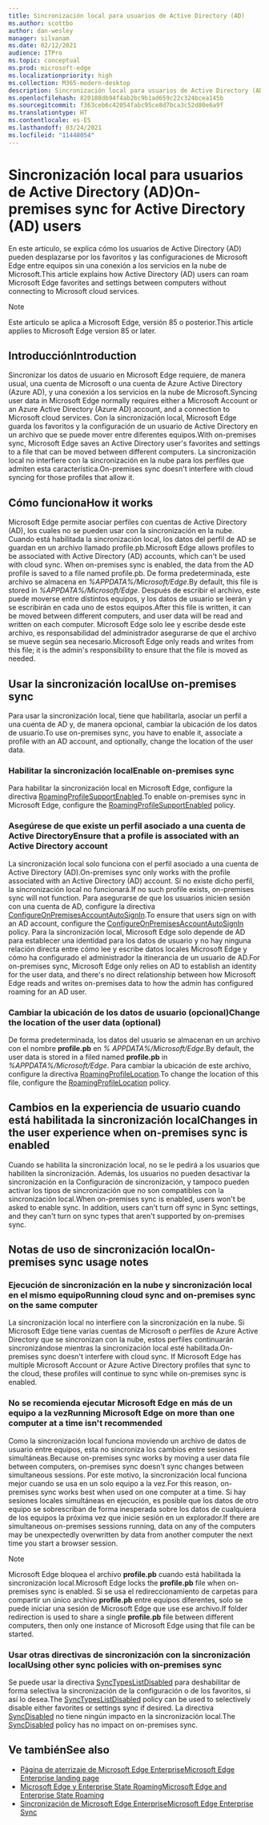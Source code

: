 ```yaml
---
title: Sincronización local para usuarios de Active Directory (AD)
ms.author: scottbo
author: dan-wesley
manager: silvanam
ms.date: 02/12/2021
audience: ITPro
ms.topic: conceptual
ms.prod: microsoft-edge
ms.localizationpriority: high
ms.collection: M365-modern-desktop
description: Sincronización local para usuarios de Active Directory (AD)
ms.openlocfilehash: 820188db94f4ab2bc9b1ad659c22c324bcea145b
ms.sourcegitcommit: f363ceb6c42054fabc95ce8d7bca3c52d80e6a9f
ms.translationtype: HT
ms.contentlocale: es-ES
ms.lasthandoff: 03/24/2021
ms.locfileid: "11448054"
---
```

# <a name="on-premises-sync-for-active-directory-ad-users"></a><span data-ttu-id="b31dc-103">Sincronización local para usuarios de Active Directory (AD)</span><span class="sxs-lookup"><span data-stu-id="b31dc-103">On-premises sync for Active Directory (AD) users</span></span>

<span data-ttu-id="b31dc-104">En este artículo, se explica cómo los usuarios de Active Directory (AD) pueden desplazarse por los favoritos y las configuraciones de Microsoft Edge entre equipos sin una conexión a los servicios en la nube de Microsoft.</span><span class="sxs-lookup"><span data-stu-id="b31dc-104">This article explains how Active Directory (AD) users can roam Microsoft Edge favorites and settings between computers without connecting to Microsoft cloud services.</span></span>

> [!NOTE]
> <span data-ttu-id="b31dc-105">Este artículo se aplica a Microsoft Edge, versión 85 o posterior.</span><span class="sxs-lookup"><span data-stu-id="b31dc-105">This article applies to Microsoft Edge version 85 or later.</span></span>

## <a name="introduction"></a><span data-ttu-id="b31dc-106">Introducción</span><span class="sxs-lookup"><span data-stu-id="b31dc-106">Introduction</span></span>

<span data-ttu-id="b31dc-107">Sincronizar los datos de usuario en Microsoft Edge requiere, de manera usual, una cuenta de Microsoft o una cuenta de Azure Active Directory (Azure AD), y una conexión a los servicios en la nube de Microsoft.</span><span class="sxs-lookup"><span data-stu-id="b31dc-107">Syncing user data in Microsoft Edge normally requires either a Microsoft Account or an Azure Active Directory (Azure AD) account, and a connection to Microsoft cloud services.</span></span> <span data-ttu-id="b31dc-108">Con la sincronización local, Microsoft Edge guarda los favoritos y la configuración de un usuario de Active Directory en un archivo que se puede mover entre diferentes equipos.</span><span class="sxs-lookup"><span data-stu-id="b31dc-108">With on-premises sync, Microsoft Edge saves an Active Directory user's favorites and settings to a file that can be moved between different computers.</span></span> <span data-ttu-id="b31dc-109">La sincronización local no interfiere con la sincronización en la nube para los perfiles que admiten esta característica.</span><span class="sxs-lookup"><span data-stu-id="b31dc-109">On-premises sync doesn't interfere with cloud syncing for those profiles that allow it.</span></span>

## <a name="how-it-works"></a><span data-ttu-id="b31dc-110">Cómo funciona</span><span class="sxs-lookup"><span data-stu-id="b31dc-110">How it works</span></span>

<span data-ttu-id="b31dc-111">Microsoft Edge permite asociar perfiles con cuentas de Active Directory (AD), los cuales no se pueden usar con la sincronización en la nube. Cuando está habilitada la sincronización local, los datos del perfil de AD se guardan en un archivo llamado profile.pb.</span><span class="sxs-lookup"><span data-stu-id="b31dc-111">Microsoft Edge allows profiles to be associated with Active Directory (AD) accounts, which can't be used with cloud sync. When on-premises sync is enabled, the data from the AD profile is saved to a file named profile.pb.</span></span> <span data-ttu-id="b31dc-112">De forma predeterminada, este archivo se almacena en *%APPDATA%/Microsoft/Edge*.</span><span class="sxs-lookup"><span data-stu-id="b31dc-112">By default, this file is stored in *%APPDATA%/Microsoft/Edge*.</span></span> <span data-ttu-id="b31dc-113">Después de escribir el archivo, este puede moverse entre distintos equipos, y los datos de usuario se leerán y se escribirán en cada uno de estos equipos.</span><span class="sxs-lookup"><span data-stu-id="b31dc-113">After this file is written, it can be moved between different computers, and user data will be read and written on each computer.</span></span> <span data-ttu-id="b31dc-114">Microsoft Edge solo lee y escribe desde este archivo, es responsabilidad del administrador asegurarse de que el archivo se mueve según sea necesario.</span><span class="sxs-lookup"><span data-stu-id="b31dc-114">Microsoft Edge only reads and writes from this file; it is the admin's responsibility to ensure that the file is moved as needed.</span></span>

## <a name="use-on-premises-sync"></a><span data-ttu-id="b31dc-115">Usar la sincronización local</span><span class="sxs-lookup"><span data-stu-id="b31dc-115">Use on-premises sync</span></span>

<span data-ttu-id="b31dc-116">Para usar la sincronización local, tiene que habilitarla, asociar un perfil a una cuenta de AD y, de manera opcional, cambiar la ubicación de los datos de usuario.</span><span class="sxs-lookup"><span data-stu-id="b31dc-116">To use on-premises sync, you have to enable it, associate a profile with an AD account, and optionally, change the location of the user data.</span></span>

### <a name="enable-on-premises-sync"></a><span data-ttu-id="b31dc-117">Habilitar la sincronización local</span><span class="sxs-lookup"><span data-stu-id="b31dc-117">Enable on-premises sync</span></span>

<span data-ttu-id="b31dc-118">Para habilitar la sincronización local en Microsoft Edge, configure la directiva [RoamingProfileSupportEnabled](./microsoft-edge-policies.md#roamingprofilesupportenabled).</span><span class="sxs-lookup"><span data-stu-id="b31dc-118">To enable on-premises sync in Microsoft Edge, configure the [RoamingProfileSupportEnabled](./microsoft-edge-policies.md#roamingprofilesupportenabled) policy.</span></span>

### <a name="ensure-that-a-profile-is-associated-with-an-active-directory-account"></a><span data-ttu-id="b31dc-119">Asegúrese de que existe un perfil asociado a una cuenta de Active Directory</span><span class="sxs-lookup"><span data-stu-id="b31dc-119">Ensure that a profile is associated with an Active Directory account</span></span>

<span data-ttu-id="b31dc-120">La sincronización local solo funciona con el perfil asociado a una cuenta de Active Directory (AD).</span><span class="sxs-lookup"><span data-stu-id="b31dc-120">On-premises sync only works with the profile associated with an Active Directory (AD) account.</span></span> <span data-ttu-id="b31dc-121">Si no existe dicho perfil, la sincronización local no funcionará.</span><span class="sxs-lookup"><span data-stu-id="b31dc-121">If no such profile exists, on-premises sync will not function.</span></span> <span data-ttu-id="b31dc-122">Para asegurarse de que los usuarios inicien sesión con una cuenta de AD, configure la directiva [ConfigureOnPremisesAccountAutoSignIn](./microsoft-edge-policies.md#configureonpremisesaccountautosignin).</span><span class="sxs-lookup"><span data-stu-id="b31dc-122">To ensure that users sign on with an AD account, configure the [ConfigureOnPremisesAccountAutoSignIn](./microsoft-edge-policies.md#configureonpremisesaccountautosignin) policy.</span></span> <span data-ttu-id="b31dc-123">Para la sincronización local, Microsoft Edge solo depende de AD para establecer una identidad para los datos de usuario y no hay ninguna relación directa entre cómo lee y escribe datos locales Microsoft Edge y cómo ha configurado el administrador la itinerancia de un usuario de AD.</span><span class="sxs-lookup"><span data-stu-id="b31dc-123">For on-premises sync, Microsoft Edge only relies on AD to establish an identity for the user data, and there's no direct relationship between how Microsoft Edge reads and writes on-premises data to how the admin has configured roaming for an AD user.</span></span>

### <a name="change-the-location-of-the-user-data-optional"></a><span data-ttu-id="b31dc-124">Cambiar la ubicación de los datos de usuario (opcional)</span><span class="sxs-lookup"><span data-stu-id="b31dc-124">Change the location of the user data (optional)</span></span>

<span data-ttu-id="b31dc-125">De forma predeterminada, los datos del usuario se almacenan en un archivo con el nombre **profile.pb** en *% APPDATA%/Microsoft/Edge*.</span><span class="sxs-lookup"><span data-stu-id="b31dc-125">By default, the user data is stored in a filed named **profile.pb** in *%APPDATA%/Microsoft/Edge*.</span></span> <span data-ttu-id="b31dc-126">Para cambiar la ubicación de este archivo, configure la directiva [RoamingProfileLocation](./microsoft-edge-policies.md#roamingprofilelocation).</span><span class="sxs-lookup"><span data-stu-id="b31dc-126">To change the location of this file, configure the [RoamingProfileLocation](./microsoft-edge-policies.md#roamingprofilelocation) policy.</span></span>

## <a name="changes-in-the-user-experience-when-on-premises-sync-is-enabled"></a><span data-ttu-id="b31dc-127">Cambios en la experiencia de usuario cuando está habilitada la sincronización local</span><span class="sxs-lookup"><span data-stu-id="b31dc-127">Changes in the user experience when on-premises sync is enabled</span></span>

<span data-ttu-id="b31dc-128">Cuando se habilita la sincronización local, no se le pedirá a los usuarios que habiliten la sincronización. Además, los usuarios no pueden desactivar la sincronización en la Configuración de sincronización, y tampoco pueden activar los tipos de sincronización que no son compatibles con la sincronización local.</span><span class="sxs-lookup"><span data-stu-id="b31dc-128">When on-premises sync is enabled, users won't be asked to enable sync. In addition, users can't turn off sync in Sync settings, and they can't turn on sync types that aren't supported by on-premises sync.</span></span>

## <a name="on-premises-sync-usage-notes"></a><span data-ttu-id="b31dc-129">Notas de uso de sincronización local</span><span class="sxs-lookup"><span data-stu-id="b31dc-129">On-premises sync usage notes</span></span>

### <a name="running-cloud-sync-and-on-premises-sync-on-the-same-computer"></a><span data-ttu-id="b31dc-130">Ejecución de sincronización en la nube y sincronización local en el mismo equipo</span><span class="sxs-lookup"><span data-stu-id="b31dc-130">Running cloud sync and on-premises sync on the same computer</span></span>

<span data-ttu-id="b31dc-131">La sincronización local no interfiere con la sincronización en la nube. Si Microsoft Edge tiene varias cuentas de Microsoft o perfiles de Azure Active Directory que se sincronizan con la nube, estos perfiles continuarán sincronizándose mientras la sincronización local esté habilitada.</span><span class="sxs-lookup"><span data-stu-id="b31dc-131">On-premises sync doesn't interfere with cloud sync. If Microsoft Edge has multiple Microsoft Account or Azure Active Directory profiles that sync to the cloud, these profiles will continue to sync while on-premises sync is enabled.</span></span>

### <a name="running-microsoft-edge-on-more-than-one-computer-at-a-time-isnt-recommended"></a><span data-ttu-id="b31dc-132">No se recomienda ejecutar Microsoft Edge en más de un equipo a la vez</span><span class="sxs-lookup"><span data-stu-id="b31dc-132">Running Microsoft Edge on more than one computer at a time isn't recommended</span></span>

<span data-ttu-id="b31dc-133">Como la sincronización local funciona moviendo un archivo de datos de usuario entre equipos, esta no sincroniza los cambios entre sesiones simultáneas.</span><span class="sxs-lookup"><span data-stu-id="b31dc-133">Because on-premises sync works by moving a user data file between computers, on-premises sync doesn't sync changes between simultaneous sessions.</span></span> <span data-ttu-id="b31dc-134">Por este motivo, la sincronización local funciona mejor cuando se usa en un solo equipo a la vez.</span><span class="sxs-lookup"><span data-stu-id="b31dc-134">For this reason, on-premises sync works best when used on one computer at a time.</span></span> <span data-ttu-id="b31dc-135">Si hay sesiones locales simultáneas en ejecución, es posible que los datos de otro equipo se sobrescriban de forma inesperada sobre los datos de cualquiera de los equipos la próxima vez que inicie sesión en un explorador.</span><span class="sxs-lookup"><span data-stu-id="b31dc-135">If there are simultaneous on-premises sessions running, data on any of the computers may be unexpectedly overwritten by data from another computer the next time you start a browser session.</span></span>

> [!NOTE]
> <span data-ttu-id="b31dc-136">Microsoft Edge bloquea el archivo **profile.pb** cuando está habilitada la sincronización local.</span><span class="sxs-lookup"><span data-stu-id="b31dc-136">Microsoft Edge locks the **profile.pb** file when on-premises sync is enabled.</span></span> <span data-ttu-id="b31dc-137">Si se usa el redireccionamiento de carpetas para compartir un único archivo **profile.pb** entre equipos diferentes, solo se puede iniciar una sesión de Microsoft Edge que use ese archivo.</span><span class="sxs-lookup"><span data-stu-id="b31dc-137">If folder redirection is used to share a single **profile.pb** file between different computers, then only one instance of Microsoft Edge using that file can be started.</span></span>

### <a name="using-other-sync-policies-with-on-premises-sync"></a><span data-ttu-id="b31dc-138">Usar otras directivas de sincronización con la sincronización local</span><span class="sxs-lookup"><span data-stu-id="b31dc-138">Using other sync policies with on-premises sync</span></span>

<span data-ttu-id="b31dc-139">Se puede usar la directiva [SyncTypesListDisabled](./microsoft-edge-policies.md#synctypeslistdisabled) para deshabilitar de forma selectiva la sincronización de la configuración o de los favoritos, si así lo desea.</span><span class="sxs-lookup"><span data-stu-id="b31dc-139">The [SyncTypesListDisabled](./microsoft-edge-policies.md#synctypeslistdisabled) policy can be used to selectively disable either favorites or settings sync if desired.</span></span> <span data-ttu-id="b31dc-140">La directiva [SyncDisabled](./microsoft-edge-policies.md#syncdisabled) no tiene ningún impacto en la sincronización local.</span><span class="sxs-lookup"><span data-stu-id="b31dc-140">The [SyncDisabled](./microsoft-edge-policies.md#syncdisabled) policy has no impact on on-premises sync.</span></span>

## <a name="see-also"></a><span data-ttu-id="b31dc-141">Ve también</span><span class="sxs-lookup"><span data-stu-id="b31dc-141">See also</span></span>

- [<span data-ttu-id="b31dc-142">Página de aterrizaje de Microsoft Edge Enterprise</span><span class="sxs-lookup"><span data-stu-id="b31dc-142">Microsoft Edge Enterprise landing page</span></span>](https://aka.ms/EdgeEnterprise)
- [<span data-ttu-id="b31dc-143">Microsoft Edge y Enterprise State Roaming</span><span class="sxs-lookup"><span data-stu-id="b31dc-143">Microsoft Edge and Enterprise State Roaming</span></span>](microsoft-edge-enterprise-state-roaming.md)
- [<span data-ttu-id="b31dc-144">Sincronización de Microsoft Edge Enterprise</span><span class="sxs-lookup"><span data-stu-id="b31dc-144">Microsoft Edge Enterprise Sync</span></span>](microsoft-edge-enterprise-sync.md)